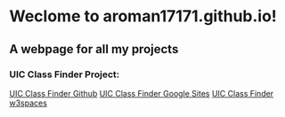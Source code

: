 # Weclome to aroman17171.github.io!
## A webpage for all my projects

### UIC Class Finder Project:
[UIC Class Finder Github](/uic-class-finder.html)
[UIC Class Finder Google Sites](sites.google.com/view/uic-class-finder)
[UIC Class Finder w3spaces](https://aroman17171.w3spaces.com/uic-class-finder.html)

